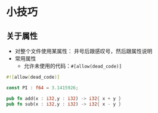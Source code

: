 # 小技巧

## 关于属性

* 对整个文件使用某属性： 井号后跟感叹号，然后跟属性说明
* 常用属性
  * 允许未使用的代码：`#[allow(dead_code)]`

```rust
#![allow(dead_code)]

const PI : f64 = 3.1415926;

pub fn add(x : i32,y : i32) -> i32{ x + y }
pub fn sub(x : i32,y : i32) -> i32{ x - y }
```



